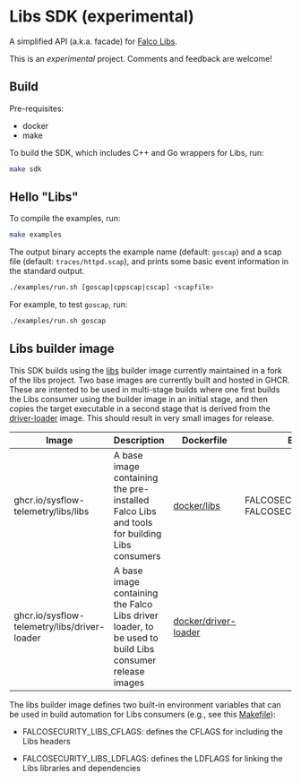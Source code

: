 # Libs SDK (experimental)

A simplified API (a.k.a. facade) for [Falco Libs](https://github.com/falcosecurity/libs).

This is an _experimental_ project. Comments and feedback are welcome!

## Build

Pre-requisites:

* docker
* make

To build the SDK, which includes C++ and Go wrappers for Libs, run:

```bash
make sdk
```

## Hello "Libs"

To compile the examples, run:

```bash
make examples
```

The output binary accepts the example name (default: `goscap`) and a scap file (default: `traces/httpd.scap`), and prints some basic event information in the standard output.

```bash
./examples/run.sh [goscap|cppscap|cscap] <scapfile>
```

For example, to test `goscap`, run:

```bash
./examples/run.sh goscap
```

## Libs builder image

This SDK builds using the [libs](ghcr.io/sysflow-telemetry/libs/libs) builder image currently maintained in a fork of the libs project. Two base images are currently built and hosted in GHCR. These are intented to be used in multi-stage builds where one first builds the Libs consumer using the builder image in an initial stage, and then copies the target executable in a second stage that is derived from the [driver-loader](ghcr.io/sysflow-telemetry/libs/driver-loader) image. This should result in very small images for release.

| **Image** | **Description** | **Dockerfile** | **Environment** |
|---|---|---|---|
| ghcr.io/sysflow-telemetry/libs/libs | A base image containing the pre-installed Falco Libs and tools for building Libs consumers | [docker/libs](https://github.com/sysflow-telemetry/libs/blob/libs_base_image/docker/libs/Dockerfile) | FALCOSECURITY_LIBS_CFLAGS<br>FALCOSECURITY_LIBS_LDFLAGS |
| ghcr.io/sysflow-telemetry/libs/driver-loader | A base image containing the Falco Libs driver loader, to be used to build Libs consumer release images | [docker/driver-loader](https://github.com/sysflow-telemetry/libs/blob/libs_base_image/docker/driver-loader/Dockerfile) | |

The libs builder image defines two built-in environment variables that can be used in build automation for Libs consumers (e.g., see this [Makefile](examples/cppscap/Makefile)):

* FALCOSECURITY_LIBS_CFLAGS: defines the CFLAGS for including the Libs headers

* FALCOSECURITY_LIBS_LDFLAGS: defines the LDFLAGS for linking the Libs libraries and dependencies
